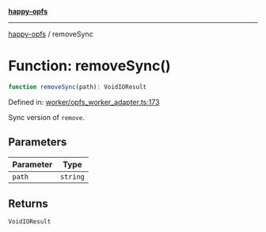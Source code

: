 [**happy-opfs**](../README.md)

***

[happy-opfs](../README.md) / removeSync

# Function: removeSync()

```ts
function removeSync(path): VoidIOResult
```

Defined in: [worker/opfs\_worker\_adapter.ts:173](https://github.com/JiangJie/happy-opfs/blob/7d6f4902eef2f34868c7991f5501261a1d1ff67a/src/worker/opfs_worker_adapter.ts#L173)

Sync version of `remove`.

## Parameters

| Parameter | Type |
| ------ | ------ |
| `path` | `string` |

## Returns

`VoidIOResult`
